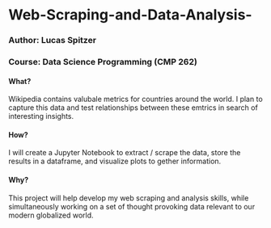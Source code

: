 # Web-Scraping-and-Data-Analysis-

### Author: Lucas Spitzer
### Course: Data Science Programming (CMP 262)


#### What?
Wikipedia contains valubale metrics for countries around the world. I plan to capture this data and test relationships between these emtrics in search of interesting insights.


#### How?
I will create a Jupyter Notebook to extract / scrape the data, store the results in a dataframe, and visualize plots to gether information.


#### Why?
This project will help develop my web scraping and analysis skills, while simultaneously working on a set of thought provoking data relevant to our modern globalized world.
